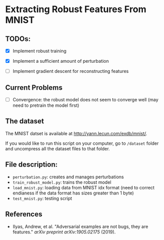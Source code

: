 # Extracting Robust Features From MNIST

## TODOs:
- [x] Implement robust training

- [x] Implement a sufficient amount of perturbation

- [ ] Implement gradient descent for reconstructing features

## Current Problems

- [ ] Convergence: the robust model does not seem to converge well (may need to pretrain the model first)

## The dataset

The MNIST datset is available at <http://yann.lecun.com/exdb/mnist/>.

If you would like to run this script on your computer, go to `/dataset` folder and uncompress all the dataset files to that folder.

## File description:
- `perturbation.py`: creates and manages perturbations
- `train_robust_model.py`: trains the robust model
- `load_mnist.py`: loading data from MNIST idx format (need to correct endianess if the data format has sizes greater than 1 byte)
- `test_mnist.py`: testing script

## References

- Ilyas, Andrew, et al. "Adversarial examples are not bugs, they are features." *arXiv preprint arXiv:1905.02175* (2019).

